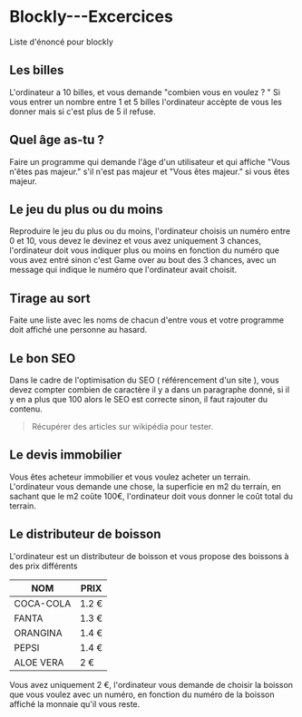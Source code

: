 # Blockly---Excercices
Liste d'énoncé pour blockly

## Les billes
L'ordinateur a 10 billes, et vous demande "combien vous en voulez  ? "
Si vous entrer un nombre entre 1 et 5  billes l'ordinateur accèpte de vous les donner mais si c'est plus de 5 il refuse.

## Quel âge as-tu ?
Faire un programme qui demande l'âge d'un utilisateur et qui affiche "Vous n'êtes pas majeur." s'il n'est pas majeur et "Vous êtes majeur." si vous êtes majeur.

## Le jeu du plus ou du moins 
Reproduire le jeu du plus ou du moins, l'ordinateur choisis un numéro entre 0 et 10, vous devez le devinez et vous avez uniquement 3 chances, l'ordinateur doit vous indiquer plus ou moins en fonction du numéro que vous avez entré  sinon c'est Game over au bout des 3 chances, avec un message qui indique le numéro que l'ordinateur avait choisit.

## Tirage au sort
Faite une liste avec les noms de chacun d'entre vous et votre programme doit affiché une personne au hasard.

## Le bon SEO
Dans le cadre de l'optimisation du SEO ( référencement d'un site ), vous devez compter combien de caractère il y a dans un paragraphe donné, si il y en a plus que 100 alors le SEO est correcte sinon, il faut rajouter du contenu.
> Récupérer des articles sur wikipédia pour tester.

## Le devis immobilier
Vous êtes acheteur immobilier et vous voulez acheter un terrain. 
L'ordinateur vous demande une chose, la superficie en m2 du terrain, en sachant que le m2 coûte 100€,  l'ordinateur doit vous donner le coût total du terrain.

## Le distributeur de boisson
L'ordinateur est un distributeur de boisson et vous propose des boissons à des prix différents 

|NOM             |PRIX      |
|----------------|----------|
|COCA-COLA       |1.2 €     |
|FANTA           |1.3 €     |
|ORANGINA        |1.4 €     |
|PEPSI           |1.4 €     |
|ALOE VERA       |2 €       |

Vous avez uniquement 2 €, l'ordinateur vous demande de choisir la boisson que vous voulez avec un numéro, en fonction du numéro de la boisson affiché la monnaie qu'il vous reste.
